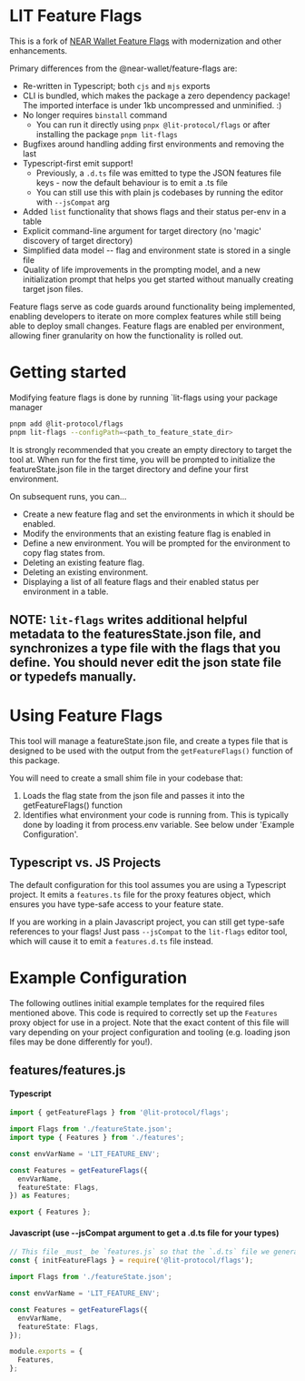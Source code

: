 # LIT Feature Flags

This is a fork of
[NEAR Wallet Feature Flags](https://www.npmjs.com/package/@near-wallet/feature-flags/v/0.1.0?activeTab=readme)
with modernization and other enhancements.

Primary differences from the @near-wallet/feature-flags are:

- Re-written in Typescript; both `cjs` and `mjs` exports
- CLI is bundled, which makes the package a zero dependency package! The imported interface is under
  1kb uncompressed and unminified. :)
- No longer requires `binstall` command
  - You can run it directly using `pnpx @lit-protocol/flags` or after installing the package
    `pnpm lit-flags`
- Bugfixes around handling adding first environments and removing the last
- Typescript-first emit support!
  - Previously, a `.d.ts` file was emitted to type the JSON features file keys - now the default
    behaviour is to emit a .ts file
  - You can still use this with plain js codebases by running the editor with `--jsCompat` arg
- Added `list` functionality that shows flags and their status per-env in a table
- Explicit command-line argument for target directory (no 'magic' discovery of target directory)
- Simplified data model -- flag and environment state is stored in a single file
- Quality of life improvements in the prompting model, and a new initialization prompt that helps
  you get started without manually creating target json files.

Feature flags serve as code guards around functionality being implemented, enabling developers to
iterate on more complex features while still being able to deploy small changes. Feature flags are
enabled per environment, allowing finer granularity on how the functionality is rolled out.

# Getting started

Modifying feature flags is done by running `lit-flags using your package manager

```zsh
pnpm add @lit-protocol/flags
pnpm lit-flags --configPath=<path_to_feature_state_dir>
```

It is strongly recommended that you create an empty directory to target the tool at. When run for
the first time, you will be prompted to initialize the featureState.json file in the target
directory and define your first environment.

On subsequent runs, you can...

- Create a new feature flag and set the environments in which it should be enabled.
- Modify the environments that an existing feature flag is enabled in
- Define a new environment. You will be prompted for the environment to copy flag states from.
- Deleting an existing feature flag.
- Deleting an existing environment.
- Displaying a list of all feature flags and their enabled status per environment in a table.

## NOTE: `lit-flags` writes additional helpful metadata to the featuresState.json file, and synchronizes a type file with the flags that you define. You should never edit the json state file or typedefs manually.

# Using Feature Flags

This tool will manage a featureState.json file, and create a types file that is designed to be used
with the output from the `getFeatureFlags()` function of this package.

You will need to create a small shim file in your codebase that:

1. Loads the flag state from the json file and passes it into the getFeatureFlags() function
2. Identifies what environment your code is running from. This is typically done by loading it from
   process.env variable. See below under 'Example Configuration'.

## Typescript vs. JS Projects

The default configuration for this tool assumes you are using a Typescript project. It emits a
`features.ts` file for the proxy features object, which ensures you have type-safe access to your
feature state.

If you are working in a plain Javascript project, you can still get type-safe references to your
flags! Just pass `--jsCompat` to the `lit-flags` editor tool, which will cause it to emit a
`features.d.ts` file instead.

# Example Configuration

The following outlines initial example templates for the required files mentioned above. This code
is required to correctly set up the `Features` proxy object for use in a project. Note that the
exact content of this file will vary depending on your project configuration and tooling (e.g.
loading json files may be done differently for you!).

## features/features.js

#### Typescript

```ts
import { getFeatureFlags } from '@lit-protocol/flags';

import Flags from './featureState.json';
import type { Features } from './features';

const envVarName = 'LIT_FEATURE_ENV';

const Features = getFeatureFlags({
  envVarName,
  featureState: Flags,
}) as Features;

export { Features };
```

#### Javascript (use --jsCompat argument to get a .d.ts file for your types)

```ts
// This file _must_ be `features.js` so that the `.d.ts` file we generate in compat mode maps to this file's export!
const { initFeatureFlags } = require('@lit-protocol/flags');

import Flags from './featureState.json';

const envVarName = 'LIT_FEATURE_ENV';

const Features = getFeatureFlags({
  envVarName,
  featureState: Flags,
});

module.exports = {
  Features,
};
```

